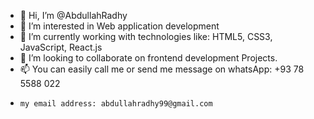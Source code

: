 - 👋 Hi, I’m @AbdullahRadhy
- 👀 I’m interested in Web application development
- 🌱 I’m currently working with technologies like: HTML5, CSS3, JavaScript, React.js
- 💞️ I’m looking to collaborate on frontend development Projects.
- 📫 You can easily call me or send me message on whatsApp: +93 78 5588 022
-     my email address: abdullahradhy99@gmail.com

<!---
AbdullahRadhy/AbdullahRadhy is a ✨ special ✨ repository because its `README.md` (this file) appears on your GitHub profile.
You can click the Preview link to take a look at your changes.
--->
